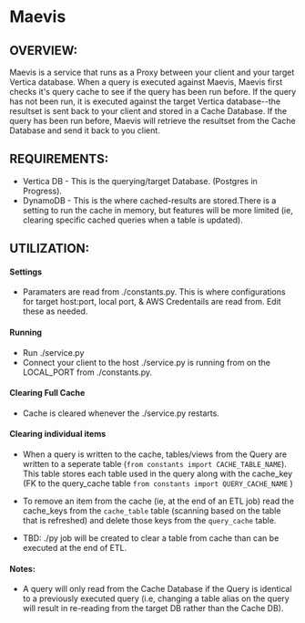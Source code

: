 # Maevis

## OVERVIEW:
  Maevis is a service that runs as a Proxy between your client and your target Vertica database. When a query is executed against Maevis, Maevis first checks it's query cache to see if the query has been run before. 
  If the query has not been run, it is executed against the target Vertica database--the resultset is sent back to your client and stored in a Cache Database.
  If the query has been run before, Maevis will retrieve the resultset from the Cache Database and send it back to you client.

## REQUIREMENTS:
* Vertica DB - This is the querying/target Database. (Postgres in Progress).
* DynamoDB - This is the where cached-results are stored.There is a setting to run the cache in memory, but features will be more limited (ie, clearing specific cached queries when a table is updated).


## UTILIZATION:

#### Settings
* Paramaters are read from ./constants.py. This is where configurations for target host:port, local port, & AWS Credentails are read from. Edit these as needed.

#### Running
* Run ./service.py
* Connect your client to the host ./service.py is running from on the LOCAL_PORT from ./constants.py.

#### Clearing Full Cache
* Cache is cleared whenever the ./service.py restarts.

#### Clearing individual items
* When a query is written to the cache, tables/views from the Query are written to a seperate table (`from constants import CACHE_TABLE_NAME`). This table stores each table used in the query along with the cache_key (FK to the query_cache table `from constants import QUERY_CACHE_NAME` )

* To remove an item from the cache (ie, at the end of an ETL job) read the cache_keys from the `cache_table` table (scanning based on the table that is refreshed) and delete those keys from the `query_cache` table. 

* TBD: ./py job will be created to clear a table from cache than can be executed at the end of ETL.

#### Notes:
* A query will only read from the Cache Database if the Query is identical to a previously executed query (i.e, changing a table alias on the query will result in re-reading from the target DB rather than the Cache DB).


